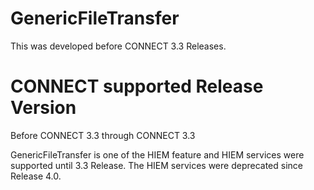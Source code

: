 GenericFileTransfer
===================
This was developed before CONNECT 3.3 Releases.

CONNECT supported Release Version
=================================
Before CONNECT 3.3 through CONNECT 3.3

GenericFileTransfer is one of the HIEM feature and HIEM services were supported until 3.3 Release. The HIEM services were deprecated since Release 4.0.